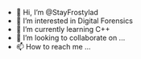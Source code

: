 - 👋 Hi, I’m @StayFrostylad
- 👀 I’m interested in Digital Forensics
- 🌱 I’m currently learning C++
- 💞️ I’m looking to collaborate on ...
- 📫 How to reach me ...

<!---
StayFrostylad/StayFrostylad is a ✨ special ✨ repository because its `README.md` (this file) appears on your GitHub profile.
You can click the Preview link to take a look at your changes.
--->
